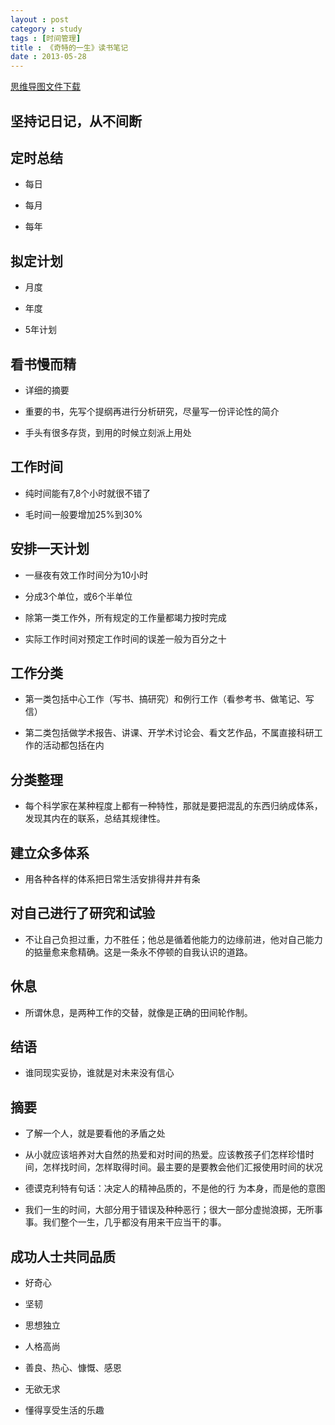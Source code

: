 ```yaml
---
layout : post
category : study
tags : [时间管理]
title : 《奇特的一生》读书笔记
date : 2013-05-28
---
```

[思维导图文件下载](https://docs.google.com/file/d/0B1DrsqrLRzeIT0x4c3I4anZxd1E/edit?usp=sharing)

## 坚持记日记，从不间断


## 定时总结


- 每日


- 每月


- 每年


## 拟定计划


- 月度


- 年度


- 5年计划


## 看书慢而精


- 详细的摘要


- 重要的书，先写个提纲再进行分析研究，尽量写一份评论性的简介


- 手头有很多存货，到用的时候立刻派上用处


## 工作时间


- 纯时间能有7,8个小时就很不错了


- 毛时间一般要增加25%到30%


## 安排一天计划


- 一昼夜有效工作时间分为10小时


- 分成3个单位，或6个半单位


- 除第一类工作外，所有规定的工作量都竭力按时完成


- 实际工作时间对预定工作时间的误差一般为百分之十


## 工作分类


- 第一类包括中心工作（写书、搞研究）和例行工作（看参考书、做笔记、写信）


- 第二类包括做学术报告、讲课、开学术讨论会、看文艺作品，不属直接科研工作的活动都包括在内


## 分类整理


- 每个科学家在某种程度上都有一种特性，那就是要把混乱的东西归纳成体系，发现其内在的联系，总结其规律性。


## 建立众多体系


- 用各种各样的体系把日常生活安排得井井有条


## 对自己进行了研究和试验


- 不让自己负担过重，力不胜任；他总是循着他能力的边缘前进，他对自己能力的掂量愈来愈精确。这是一条永不停顿的自我认识的道路。


## 休息


- 所谓休息，是两种工作的交替，就像是正确的田间轮作制。


## 结语


- 谁同现实妥协，谁就是对未来没有信心


## 摘要


- 了解一个人，就是要看他的矛盾之处


- 从小就应该培养对大自然的热爱和对时间的热爱。应该教孩子们怎样珍惜时间，怎样找时间，怎样取得时间。最主要的是要教会他们汇报使用时间的状况


- 德谟克利特有句话：决定人的精神品质的，不是他的行 为本身，而是他的意图


- 我们一生的时间，大部分用于错误及种种恶行；很大一部分虚抛浪掷，无所事事。我们整个一生，几乎都没有用来干应当干的事。


## 成功人士共同品质


- 好奇心


- 坚韧


- 思想独立


- 人格高尚


- 善良、热心、慷慨、感恩


- 无欲无求


- 懂得享受生活的乐趣
